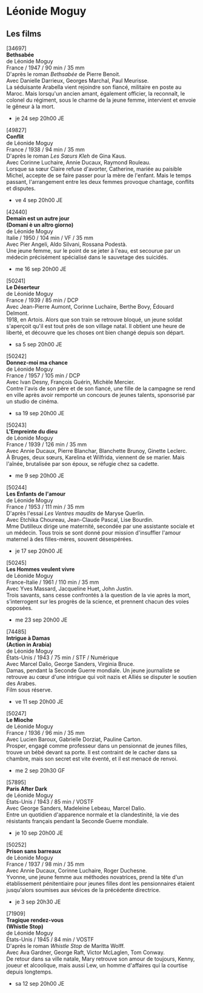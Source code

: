 # Léonide Moguy

## Les films

[34697]  
**Bethsabée**  
de Léonide Moguy  
France / 1947 / 90 min / 35 mm  
D'après le roman _Bethsabée_ de Pierre Benoit.  
Avec Danielle Darrieux, Georges Marchal, Paul Meurisse.  
La séduisante Arabella vient rejoindre son fiancé, militaire en poste au Maroc. Mais lorsqu'un ancien amant, également officier, la reconnaît, le colonel du régiment, sous le charme de la jeune femme, intervient et envoie le gêneur à la mort.

- je 24 sep 20h00 JE

[49827]  
**Conflit**  
de Léonide Moguy  
France / 1938 / 94 min / 35 mm  
D'après le roman _Les Sœurs Kleh_ de Gina Kaus.  
Avec Corinne Luchaire, Annie Ducaux, Raymond Rouleau.  
Lorsque sa sœur Claire refuse d'avorter, Catherine, mariée au paisible Michel, accepte de se faire passer pour la mère de l'enfant. Mais le temps passant, l'arrangement entre les deux femmes provoque chantage, conflits et disputes.

- ve 4 sep 20h00 JE

[42440]  
**Demain est un autre jour**  
**(Domani è un altro giorno)**  
de Léonide Moguy  
Italie / 1950 / 104 min / VF / 35 mm  
Avec Pier Angeli, Aldo Silvani, Rossana Podestà.  
Une jeune femme, sur le point de se jeter à l'eau, est secourue par un médecin précisément spécialisé dans le sauvetage des suicidés.

- me 16 sep 20h00 JE

[50241]  
**Le Déserteur**  
de Léonide Moguy  
France / 1939 / 85 min / DCP  
Avec Jean-Pierre Aumont, Corinne Luchaire, Berthe Bovy, Édouard Delmont.  
1918, en Artois. Alors que son train se retrouve bloqué, un jeune soldat s'aperçoit qu'il est tout près de son village natal. Il obtient une heure de liberté, et découvre que les choses ont bien changé depuis son départ.

- sa 5 sep 20h00 JE

[50242]  
**Donnez-moi ma chance**  
de Léonide Moguy  
France / 1957 / 105 min / DCP  
Avec Ivan Desny, François Guérin, Michèle Mercier.  
Contre l'avis de son père et de son fiancé, une fille de la campagne se rend en ville après avoir remporté un concours de jeunes talents, sponsorisé par un studio de cinéma.

- sa 19 sep 20h00 JE

[50243]  
**L'Empreinte du dieu**  
de Léonide Moguy  
France / 1939 / 126 min / 35 mm  
Avec Annie Ducaux, Pierre Blanchar, Blanchette Brunoy, Ginette Leclerc.  
À Bruges, deux sœurs, Karelina et Wilfrida, viennent de se marier. Mais l'aînée, brutalisée par son époux, se réfugie chez sa cadette.

- me 9 sep 20h00 JE

[50244]  
**Les Enfants de l'amour**  
de Léonide Moguy  
France / 1953 / 111 min / 35 mm  
D'après l'essai _Les Ventres maudits_ de Maryse Querlin.  
Avec Etchika Choureau, Jean-Claude Pascal, Lise Bourdin.  
Mme Dutilleux dirige une maternité, secondée par une assistante sociale et un médecin. Tous trois se sont donné pour mission d'insuffler l'amour maternel à des filles-mères, souvent désespérées.

- je 17 sep 20h00 JE

[50245]  
**Les Hommes veulent vivre**  
de Léonide Moguy  
France-Italie / 1961 / 110 min / 35 mm  
Avec Yves Massard, Jacqueline Huet, John Justin.  
Trois savants, sans cesse confrontés à la question de la vie après la mort, s'interrogent sur les progrès de la science, et prennent chacun des voies opposées.

- me 23 sep 20h00 JE

[74485]  
**Intrigue à Damas**  
**(Action in Arabia)**  
de Léonide Moguy  
États-Unis / 1943 / 75 min / STF / Numérique  
Avec Marcel Dalio, George Sanders, Virginia Bruce.  
Damas, pendant la Seconde Guerre mondiale. Un jeune journaliste se retrouve au cœur d'une intrigue qui voit nazis et Alliés se disputer le soutien des Arabes.  
Film sous réserve.

- ve 11 sep 20h00 JE

[50247]  
**Le Mioche**  
de Léonide Moguy  
France / 1936 / 96 min / 35 mm  
Avec Lucien Baroux, Gabrielle Dorziat, Pauline Carton.  
Prosper, engagé comme professeur dans un pensionnat de jeunes filles, trouve un bébé devant sa porte. Il est contraint de le cacher dans sa chambre, mais son secret est vite éventé, et il est menacé de renvoi.

- me 2 sep 20h30 GF

[57895]  
**Paris After Dark**  
de Léonide Moguy  
États-Unis / 1943 / 85 min / VOSTF  
Avec George Sanders, Madeleine Lebeau, Marcel Dalio.  
Entre un quotidien d'apparence normale et la clandestinité, la vie des résistants français pendant la Seconde Guerre mondiale.

- je 10 sep 20h00 JE

[50252]  
**Prison sans barreaux**  
de Léonide Moguy  
France / 1937 / 98 min / 35 mm  
Avec Annie Ducaux, Corinne Luchaire, Roger Duchesne.  
Yvonne, une jeune femme aux méthodes novatrices, prend la tête d'un établissement pénitentiaire pour jeunes filles dont les pensionnaires étaient jusqu'alors soumises aux sévices de la précédente directrice.

- je 3 sep 20h30 JE

[71909]  
**Tragique rendez-vous**  
**(Whistle Stop)**  
de Léonide Moguy  
États-Unis / 1945 / 84 min / VOSTF  
D'après le roman _Whistle Stop_ de Maritta Wolff.  
Avec Ava Gardner, George Raft, Victor McLaglen, Tom Conway.  
De retour dans sa ville natale, Mary retrouve son amour de toujours, Kenny, joueur et alcoolique, mais aussi Lew, un homme d'affaires qui la courtise depuis longtemps.

- sa 12 sep 20h00 JE

